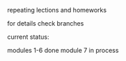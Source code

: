 repeating lections and homeworks

for details check branches

current status: 

modules 1-6 done
module 7 in process
